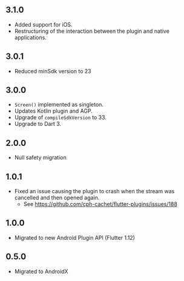 ## 3.1.0

- Added support for iOS.
- Restructuring of the interaction between the plugin and native applications.

## 3.0.1

- Reduced minSdk version to 23

## 3.0.0

- `Screen()` implemented as singleton.
- Updates Kotlin plugin and AGP.
- Upgrade of `compileSdkVersion` to 33.
- Upgrade to Dart 3.

## 2.0.0

- Null safety migration

## 1.0.1

- Fixed an issue causing the plugin to crash when the stream was cancelled and then opened again.
  - See <https://github.com/cph-cachet/flutter-plugins/issues/188>

## 1.0.0

- Migrated to new Android Plugin API (Flutter 1.12)

## 0.5.0

- Migrated to AndroidX
